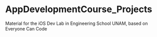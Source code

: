 # AppDevelopmentCourse_Projects
Material for the iOS Dev Lab in Engineering School UNAM, based on Everyone Can Code
